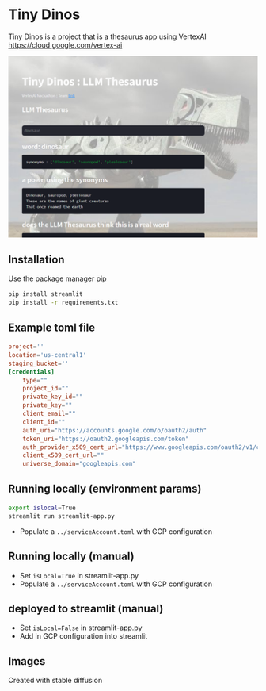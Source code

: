 # Tiny Dinos

Tiny Dinos is a project that is a thesaurus app using VertexAI 
https://cloud.google.com/vertex-ai

![](app_screenshot.png)

## Installation
Use the package manager [pip](https://pip.pypa.io/en/stable/) 
```bash
pip install streamlit
pip install -r requirements.txt
```

## Example toml file
```toml
project=''
location='us-central1'
staging_bucket=''
[credentials]
    type=""
    project_id=""
    private_key_id=""
    private_key=""
    client_email=""
    client_id=""
    auth_uri="https://accounts.google.com/o/oauth2/auth"
    token_uri="https://oauth2.googleapis.com/token"
    auth_provider_x509_cert_url="https://www.googleapis.com/oauth2/v1/certs"
    client_x509_cert_url=""
    universe_domain="googleapis.com"
```

## Running locally (environment params)
```bash
export islocal=True
streamlit run streamlit-app.py
```
* Populate a ```../serviceAccount.toml``` with GCP configuration

## Running locally (manual)
* Set ```isLocal=True``` in streamlit-app.py
* Populate a ```../serviceAccount.toml``` with GCP configuration

## deployed to streamlit (manual)
* Set ```isLocal=False``` in streamlit-app.py
* Add in GCP configuration into streamlit 



## Images
Created with stable diffusion


